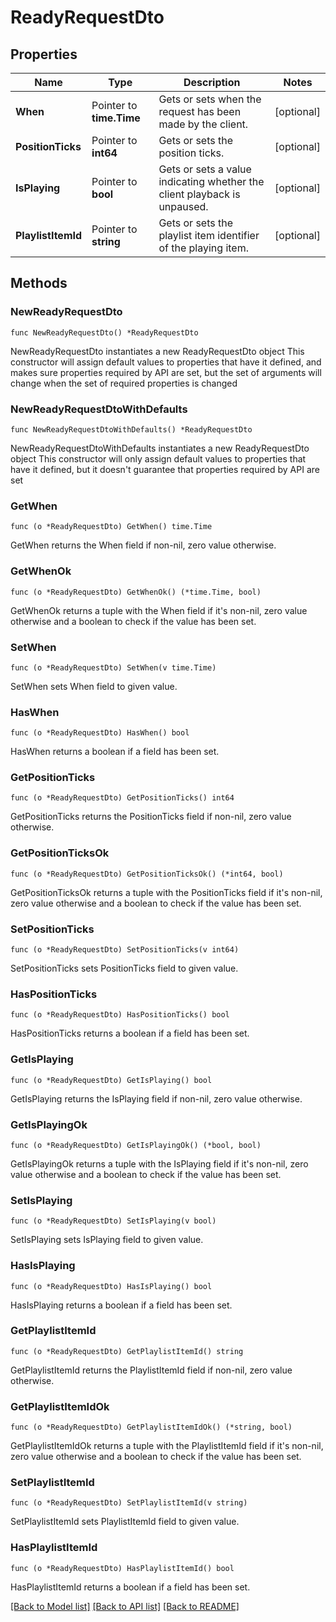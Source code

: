 # ReadyRequestDto

## Properties

Name | Type | Description | Notes
------------ | ------------- | ------------- | -------------
**When** | Pointer to **time.Time** | Gets or sets when the request has been made by the client. | [optional] 
**PositionTicks** | Pointer to **int64** | Gets or sets the position ticks. | [optional] 
**IsPlaying** | Pointer to **bool** | Gets or sets a value indicating whether the client playback is unpaused. | [optional] 
**PlaylistItemId** | Pointer to **string** | Gets or sets the playlist item identifier of the playing item. | [optional] 

## Methods

### NewReadyRequestDto

`func NewReadyRequestDto() *ReadyRequestDto`

NewReadyRequestDto instantiates a new ReadyRequestDto object
This constructor will assign default values to properties that have it defined,
and makes sure properties required by API are set, but the set of arguments
will change when the set of required properties is changed

### NewReadyRequestDtoWithDefaults

`func NewReadyRequestDtoWithDefaults() *ReadyRequestDto`

NewReadyRequestDtoWithDefaults instantiates a new ReadyRequestDto object
This constructor will only assign default values to properties that have it defined,
but it doesn't guarantee that properties required by API are set

### GetWhen

`func (o *ReadyRequestDto) GetWhen() time.Time`

GetWhen returns the When field if non-nil, zero value otherwise.

### GetWhenOk

`func (o *ReadyRequestDto) GetWhenOk() (*time.Time, bool)`

GetWhenOk returns a tuple with the When field if it's non-nil, zero value otherwise
and a boolean to check if the value has been set.

### SetWhen

`func (o *ReadyRequestDto) SetWhen(v time.Time)`

SetWhen sets When field to given value.

### HasWhen

`func (o *ReadyRequestDto) HasWhen() bool`

HasWhen returns a boolean if a field has been set.

### GetPositionTicks

`func (o *ReadyRequestDto) GetPositionTicks() int64`

GetPositionTicks returns the PositionTicks field if non-nil, zero value otherwise.

### GetPositionTicksOk

`func (o *ReadyRequestDto) GetPositionTicksOk() (*int64, bool)`

GetPositionTicksOk returns a tuple with the PositionTicks field if it's non-nil, zero value otherwise
and a boolean to check if the value has been set.

### SetPositionTicks

`func (o *ReadyRequestDto) SetPositionTicks(v int64)`

SetPositionTicks sets PositionTicks field to given value.

### HasPositionTicks

`func (o *ReadyRequestDto) HasPositionTicks() bool`

HasPositionTicks returns a boolean if a field has been set.

### GetIsPlaying

`func (o *ReadyRequestDto) GetIsPlaying() bool`

GetIsPlaying returns the IsPlaying field if non-nil, zero value otherwise.

### GetIsPlayingOk

`func (o *ReadyRequestDto) GetIsPlayingOk() (*bool, bool)`

GetIsPlayingOk returns a tuple with the IsPlaying field if it's non-nil, zero value otherwise
and a boolean to check if the value has been set.

### SetIsPlaying

`func (o *ReadyRequestDto) SetIsPlaying(v bool)`

SetIsPlaying sets IsPlaying field to given value.

### HasIsPlaying

`func (o *ReadyRequestDto) HasIsPlaying() bool`

HasIsPlaying returns a boolean if a field has been set.

### GetPlaylistItemId

`func (o *ReadyRequestDto) GetPlaylistItemId() string`

GetPlaylistItemId returns the PlaylistItemId field if non-nil, zero value otherwise.

### GetPlaylistItemIdOk

`func (o *ReadyRequestDto) GetPlaylistItemIdOk() (*string, bool)`

GetPlaylistItemIdOk returns a tuple with the PlaylistItemId field if it's non-nil, zero value otherwise
and a boolean to check if the value has been set.

### SetPlaylistItemId

`func (o *ReadyRequestDto) SetPlaylistItemId(v string)`

SetPlaylistItemId sets PlaylistItemId field to given value.

### HasPlaylistItemId

`func (o *ReadyRequestDto) HasPlaylistItemId() bool`

HasPlaylistItemId returns a boolean if a field has been set.


[[Back to Model list]](../README.md#documentation-for-models) [[Back to API list]](../README.md#documentation-for-api-endpoints) [[Back to README]](../README.md)



